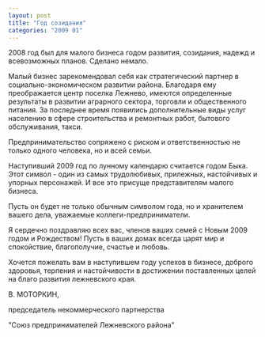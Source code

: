 ```yaml
---
layout: post
title: "Год созидания"
categories: "2009 01"
---
```


2008 год был для малого бизнеса годом развития, созидания, надежд и всевозможных планов. Сделано немало.

Малый бизнес зарекомендовал себя как стратегический партнер в социально-экономическом развитии района. Благодаря ему преображается центр поселка Лежнево, имеются определенные результаты в развитии аграрного сектора, торговли и общественного питания. За последнее время появились дополнительные виды услуг населению в сфере строительства и ремонтных работ, бытового обслуживания, такси.

Предпринимательство сопряжено с риском и ответственностью не только одного человека, но и всей семьи.

Наступивший 2009 год по лунному календарю считается годом Быка. Этот символ - один из самых трудолюбивых, прилежных, настойчивых и упорных персонажей. И все это присуще представителям малого бизнеса.

Пусть он будет не только обычным символом года, но и хранителем вашего дела, уважаемые коллеги-предприниматели.

Я сердечно поздравляю всех вас, членов ваших семей с Новым 2009 годом и Рождеством! Пусть в ваших домах всегда царят мир и спокойствие, благополучие, счастье и любовь.

Хочется пожелать вам в наступившем году успехов в бизнесе, доброго здоровья, терпения и настойчивости в достижении поставленных целей на благо развития лежневского края.

В. МОТОРКИН,

председатель некоммерческого партнерства

"Союз предпринимателей Лежневского района"


